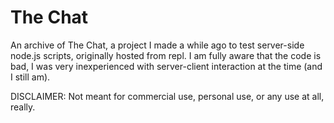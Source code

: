 # The Chat
An archive of The Chat, a project I made a while ago to test server-side node.js scripts, originally hosted from repl.  I am fully aware that the code is bad, I was very inexperienced with server-client interaction at the time (and I still am).

DISCLAIMER: Not meant for commercial use, personal use, or any use at all, really.
